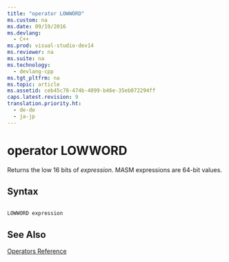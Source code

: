 ```yaml
---
title: "operator LOWWORD"
ms.custom: na
ms.date: 09/19/2016
ms.devlang: 
  - C++
ms.prod: visual-studio-dev14
ms.reviewer: na
ms.suite: na
ms.technology: 
  - devlang-cpp
ms.tgt_pltfrm: na
ms.topic: article
ms.assetid: ceb45c78-474b-4099-b46e-35eb072294ff
caps.latest.revision: 9
translation.priority.ht: 
  - de-de
  - ja-jp
---
```

# operator LOWWORD
Returns the low 16 bits of *expression*. MASM expressions are 64-bit values.  
  
## Syntax  
  
```  
  
LOWWORD expression  
```  
  
## See Also  
 [Operators Reference](../vs140/Operators-Reference.md)
